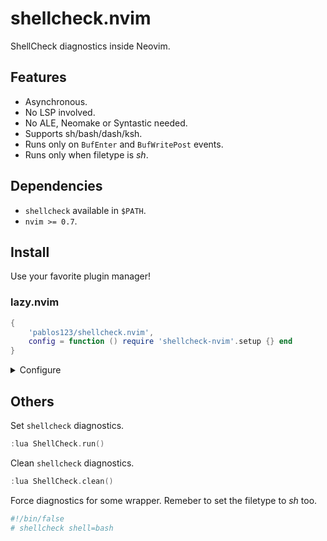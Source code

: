 # shellcheck.nvim
ShellCheck diagnostics inside Neovim.

## Features
- Asynchronous.
- No LSP involved.
- No ALE, Neomake or Syntastic needed.
- Supports sh/bash/dash/ksh.
- Runs only on `BufEnter` and `BufWritePost` events.
- Runs only when filetype is _sh_.

## Dependencies
- `shellcheck` available in `$PATH`.
- `nvim >= 0.7`.

## Install
Use your favorite plugin manager!

### lazy.nvim
```lua
{
    'pablos123/shellcheck.nvim',
    config = function () require 'shellcheck-nvim'.setup {} end
}
```

<details>
<summary>Configure</summary>

```lua
{
    'pablos123/shellcheck.nvim',
    config = function ()
        -- Pass extra arguments to the shellcheck command.
        require 'shellcheck-nvim'.setup {
            extras = { '-x', '--enable=all', },
        }
    end
}
```

</details>

## Others
Set `shellcheck` diagnostics.

```c
:lua ShellCheck.run()
```

Clean `shellcheck` diagnostics.

```c
:lua ShellCheck.clean()
```

Force diagnostics for some wrapper. Remeber to set the filetype to _sh_ too.
```bash
#!/bin/false
# shellcheck shell=bash
```

